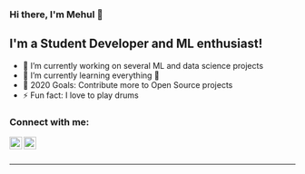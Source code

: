 ### Hi there, I'm Mehul  👋

## I'm a Student Developer and ML enthusiast!

- 🔭 I’m currently working on several ML and data science projects 
- 🌱 I’m currently learning everything 🤣
- 🥅 2020 Goals: Contribute more to Open Source projects
- ⚡ Fun fact: I love to play drums


### Connect with me:

[<img align="left" alt="Mehul Jain | LinkedIn" width="22px" src="https://cdn.jsdelivr.net/npm/simple-icons@v3/icons/linkedin.svg" />][linkedin]
[<img align="left" alt="follytobevice | Instagram" width="22px" src="https://cdn.jsdelivr.net/npm/simple-icons@v3/icons/instagram.svg" />][instagram]

<br />
<br />

---

[instagram]: https://instagram.com/follytobevice
[linkedin]: https://www.linkedin.com/in/mehul-jain-91a26a194

